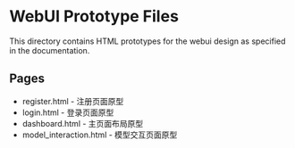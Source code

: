 # WebUI Prototype Files

This directory contains HTML prototypes for the webui design as specified in the documentation.

## Pages
- register.html - 注册页面原型
- login.html - 登录页面原型
- dashboard.html - 主页面布局原型
- model_interaction.html - 模型交互页面原型